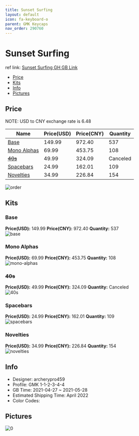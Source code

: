```yaml
---
title: Sunset Surfing 
layout: default
icon: fa-keyboard-o
parent: GMK Keycaps
nav_order: 290760
---
```


# Sunset Surfing 

ref link: [Sunset Surfing GH GB Link](https://geekhack.org/index.php?topic=112515.0)

* [Price](#price)
* [Kits](#kits)
* [Info](#info)
* [Pictures](#pictures)

## Price

NOTE: USD to CNY exchange rate is 6.48

| Name          | Price(USD)   |  Price(CNY) | Quantity |
| ------------- | ------------ |  ---------- | -------- |
|[Base](#base)|149.99|972.40|537|
|[Mono Alphas](#mono-alphas)|69.99|453.75|108|
|[~~40s~~](#40s)|49.99|324.09|Canceled|
|[Spacebars](#spacebars)|24.99|162.01|109|
|[Novelties](#novelties)|34.99|226.84|154|

<img src="{{ 'assets/images/gmk-keycaps/Sunset-Surfing/order.png' | relative_url }}" alt="order" class="image featured">

## Kits
### Base  
**Price(USD):** 149.99	**Price(CNY):** 972.40	**Quantity:** 537  
<img src="{{ 'assets/images/gmk-keycaps/Sunset-Surfing/kits_pics/base.jpg' | relative_url }}" alt="base" class="image featured">

### Mono Alphas  
**Price(USD):** 69.99	**Price(CNY):** 453.75	**Quantity:** 108  
<img src="{{ 'assets/images/gmk-keycaps/Sunset-Surfing/kits_pics/mono-alphas.jpg' | relative_url }}" alt="mono-alphas" class="image featured">

### ~~40s~~  
**Price(USD):** 49.99	**Price(CNY):** 324.09	**Quantity:** Canceled  
<img src="{{ 'assets/images/gmk-keycaps/Sunset-Surfing/kits_pics/40s.png' | relative_url }}" alt="40s" class="image featured">

### Spacebars  
**Price(USD):** 24.99	**Price(CNY):** 162.01	**Quantity:** 109  
<img src="{{ 'assets/images/gmk-keycaps/Sunset-Surfing/kits_pics/spacebars.jpg' | relative_url }}" alt="spacebars" class="image featured">

### Novelties  
**Price(USD):** 34.99	**Price(CNY):** 226.84	**Quantity:** 154  
<img src="{{ 'assets/images/gmk-keycaps/Sunset-Surfing/kits_pics/novelties.png' | relative_url }}" alt="novelties" class="image featured">

## Info
* Designer: archerypro459  
* Profile: GMK 1-1-2-3-4-4  
* GB Time: 2021-04-27 ~ 2021-05-28  
* Estimated Shipping Time: April 2022  
* Color Codes:  


## Pictures  
<img src="{{ 'assets/images/gmk-keycaps/Sunset-Surfing/rendering_pics/0.jpg' | relative_url }}" alt="0" class="image featured">
